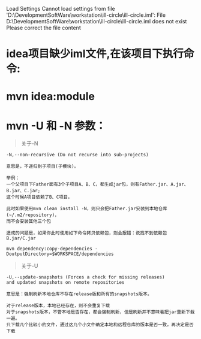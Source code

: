 Load Settings
Cannot load settings from file 'D:\DevelopmentSoftWare\workstation\ill-circle\ill-circle.iml': File D:\DevelopmentSoftWare\workstation\ill-circle\ill-circle.iml does not exist
Please correct the file content


# idea项目缺少iml文件,在该项目下执行命令:
# mvn idea:module



# mvn -U 和 -N 参数：

>关于-N
```TEXT
-N,--non-recursive (Do not recurse into sub-projects)

意思是，不递归到子项目(子模块)。

举例：
一个父项目下Father面有3个子项目A、B、C，都生成jar包，则有Father.jar、A.jar、B.jar、C.jar;
这个时候A项目依赖了B、C项目。

此时如果使用mvn clean install -N，则只会把Father.jar安装到本地仓库(~/.m2/repository)，
而不会安装其他三个包

造成的问题是，如果你此时使用如下命令拷贝依赖包，则会报错：说找不到依赖包B.jar/C.jar

mvn dependency:copy-dependencies -DoutputDirectory=$WORKSPACE/dependencies
```


>关于-U
```TEXT
-U,--update-snapshots (Forces a check for missing releases)
and updated snapshots on remote repositories

意思是：强制刷新本地仓库不存在release版和所有的snapshots版本。

对于release版本，本地已经存在，则不会重复下载
对于snapshots版本，不管本地是否存在，都会强制刷新，但是刷新并不意味着把jar重新下载一遍。
只下载几个比较小的文件，通过这几个小文件确定本地和远程仓库的版本是否一致，再决定是否下载
```
